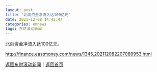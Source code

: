 ```yaml
---
layout: post
title: "北向资金净流入达100亿元"
date: 2021-12-08 14:42:47
categories: emnews
tags: 东财滚动新闻
---
```


北向资金净流入达100亿元。

<http://finance.eastmoney.com/news/1345,202112082207089953.html>

[返回东财滚动新闻](//finews.withounder.com/emnews/)｜[返回首页](//finews.withounder.com/)